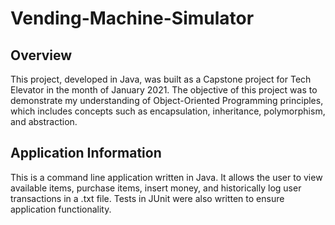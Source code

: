 # Vending-Machine-Simulator

## Overview
This project, developed in Java, was built as a Capstone project for Tech Elevator in the month of January 2021. The objective of this project was to demonstrate my understanding of Object-Oriented Programming principles, which includes concepts such as encapsulation, inheritance, polymorphism, and abstraction. 

## Application Information
This is a command line application written in Java. It allows the user to view available items, purchase items, insert money, and historically log user transactions in a .txt file. Tests in JUnit were also written to ensure application functionality.
